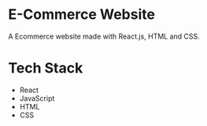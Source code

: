 # E-Commerce Website
A Ecommerce website made with React.js, HTML and CSS.
# Tech Stack
- React
- JavaScript
- HTML
- CSS

